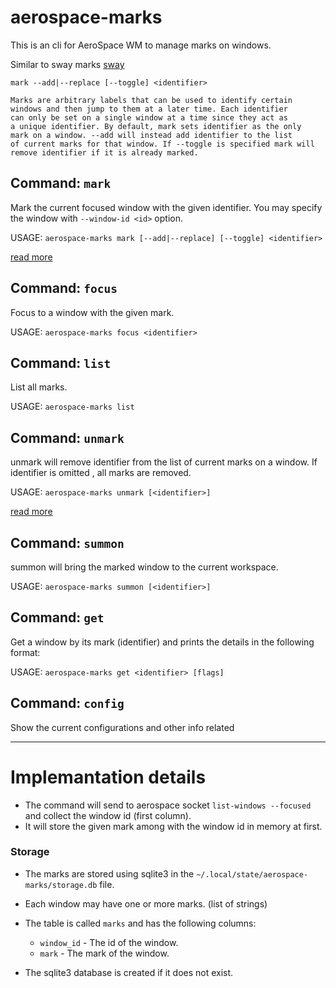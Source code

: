 # aerospace-marks

This is an cli for AeroSpace WM to manage marks on windows. 

Similar to sway marks [sway](https://man.archlinux.org/man/sway.5.en)
```text
mark --add|--replace [--toggle] <identifier>

Marks are arbitrary labels that can be used to identify certain
windows and then jump to them at a later time. Each identifier
can only be set on a single window at a time since they act as
a unique identifier. By default, mark sets identifier as the only
mark on a window. --add will instead add identifier to the list
of current marks for that window. If --toggle is specified mark will
remove identifier if it is already marked.
```

## Command: `mark`

Mark the current focused window with the given identifier. 
You may specify the window with `--window-id <id>` option.

USAGE: `aerospace-marks mark [--add|--replace] [--toggle] <identifier>`

[read more](/docs/aerospace-marks/CMD_MARK.md)

## Command: `focus`

Focus to a window with the given mark.

USAGE: `aerospace-marks focus <identifier>`

## Command: `list`

List all marks.

USAGE: `aerospace-marks list`

## Command: `unmark`

unmark will remove identifier from the list of current marks on a window. If identifier is omitted , all marks are removed.

USAGE: `aerospace-marks unmark [<identifier>]`

[read more](/docs/aerospace-marks/CMD_UNMARK.md)

## Command: `summon`

summon will bring the marked window to the current workspace.

USAGE: `aerospace-marks summon [<identifier>]`

## Command: `get`

Get a window by its mark (identifier) and prints the details in the following format:

USAGE: `aerospace-marks get <identifier> [flags]`

## Command: `config`

Show the current configurations and other info related

----

# Implemantation details

 - The command will send to aerospace socket `list-windows --focused` and collect the window id (first column).
 - It will store the given mark among with the window id in memory at first.

### Storage

 - The marks are stored using sqlite3 in the `~/.local/state/aerospace-marks/storage.db` file.
 - Each window may have one or more marks. (list of strings)
 - The table is called `marks` and has the following columns:
    - `window_id` - The id of the window.
    - `mark` - The mark of the window.
   
 - The sqlite3 database is created if it does not exist.
